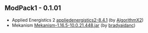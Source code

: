 ## ModPack1 - 0.1.01
- Applied Energistics 2 [appliedenergistics2-8.4.1](https://www.curseforge.com/minecraft/mc-mods/applied-energistics-2/files/3455386) (by [AlgorithmX2](https://www.curseforge.com/members/algorithmx2/projects))
- Mekanism [Mekanism-1.16.5-10.0.21.448.jar](https://www.curseforge.com/minecraft/mc-mods/mekanism/files/3206392) (by [bradyaidanc](https://www.curseforge.com/members/bradyaidanc/projects))
